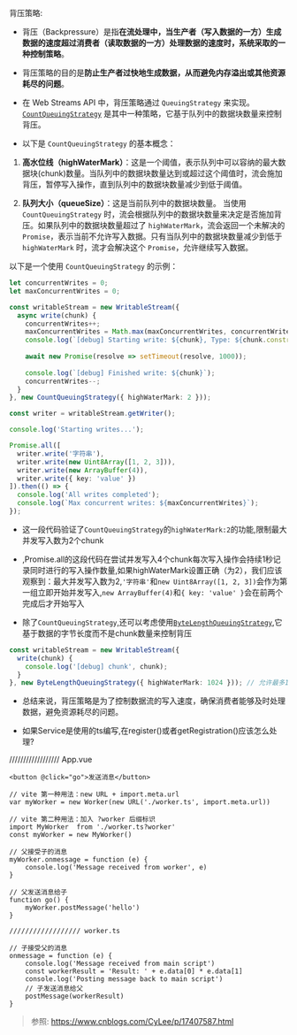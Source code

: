 背压策略:
+ 背压（Backpressure）是指**在流处理中，当生产者（写入数据的一方）生成数据的速度超过消费者（读取数据的一方）处理数据的速度时，系统采取的一种控制策略**。

+ 背压策略的目的是**防止生产者过快地生成数据，从而避免内存溢出或其他资源耗尽的问题**。

+ 在 Web Streams API 中，背压策略通过 `QueuingStrategy` 来实现。[`CountQueuingStrategy`](https://developer.mozilla.org/zh-CN/docs/Web/API/CountQueuingStrategy) 是其中一种策略，它基于队列中的数据块数量来控制背压。

+ 以下是 `CountQueuingStrategy` 的基本概念：

1. **高水位线（highWaterMark）**：这是一个阈值，表示队列中可以容纳的最大数据块(chunk)数量。当队列中的数据块数量达到或超过这个阈值时，流会施加背压，暂停写入操作，直到队列中的数据块数量减少到低于阈值。

2. **队列大小（queueSize）**：这是当前队列中的数据块数量。
当使用 `CountQueuingStrategy` 时，流会根据队列中的数据块数量来决定是否施加背压。如果队列中的数据块数量超过了 `highWaterMark`，流会返回一个未解决的 `Promise`，表示当前不允许写入数据。只有当队列中的数据块数量减少到低于 `highWaterMark` 时，流才会解决这个 `Promise`，允许继续写入数据。

以下是一个使用 `CountQueuingStrategy` 的示例：

```typescript
let concurrentWrites = 0;
let maxConcurrentWrites = 0;

const writableStream = new WritableStream({
  async write(chunk) {
    concurrentWrites++;
    maxConcurrentWrites = Math.max(maxConcurrentWrites, concurrentWrites);
    console.log(`[debug] Starting write: ${chunk}, Type: ${chunk.constructor.name}, Current concurrent writes: ${concurrentWrites}`);
    
    await new Promise(resolve => setTimeout(resolve, 1000));
    
    console.log(`[debug] Finished write: ${chunk}`);
    concurrentWrites--;
  }
}, new CountQueuingStrategy({ highWaterMark: 2 }));

const writer = writableStream.getWriter();

console.log('Starting writes...');

Promise.all([
  writer.write('字符串'),
  writer.write(new Uint8Array([1, 2, 3])),
  writer.write(new ArrayBuffer(4)),
  writer.write({ key: 'value' })
]).then(() => {
  console.log('All writes completed');
  console.log(`Max concurrent writes: ${maxConcurrentWrites}`);
});
```
+ 这一段代码验证了`CountQueuingStrategy`的`highWaterMark:2`的功能,限制最大并发写入数为2个chunk
+ ,Promise.all的这段代码在尝试并发写入4个chunk每次写入操作会持续1秒记录同时进行的写入操作数量,如果highWaterMark设置正确（为2），我们应该观察到：最大并发写入数为2,`'字符串'`和`new Uint8Array([1, 2, 3])`会作为第一组立即开始并发写入,`new ArrayBuffer(4)`和`{ key: 'value' }`会在前两个完成后才开始写入


+ 除了`CountQueuingStrategy`,还可以考虑使用[`ByteLengthQueuingStrategy`](https://developer.mozilla.org/zh-CN/docs/Web/API/ByteLengthQueuingStrategy),它基于数据的字节长度而不是chunk数量来控制背压

```typescript
const writableStream = new WritableStream({
  write(chunk) {
    console.log('[debug] chunk', chunk);
  }
}, new ByteLengthQueuingStrategy({ highWaterMark: 1024 })); // 允许最多1KB的数据
```

+ 总结来说，背压策略是为了控制数据流的写入速度，确保消费者能够及时处理数据，避免资源耗尽的问题。



+ 如果Service是使用的ts编写,在register()或者getRegistration()应该怎么处理?

////////////////// App.vue

```vue
<button @click="go">发送消息</button>

// vite 第一种用法：new URL + import.meta.url
var myWorker = new Worker(new URL('./worker.ts', import.meta.url))

// vite 第二种用法：加入 ?worker 后缀标识
import MyWorker  from './worker.ts?worker'
const myWorker = new MyWorker()

// 父接受子的消息
myWorker.onmessage = function (e) {
    console.log('Message received from worker', e)
}

// 父发送消息给子
function go() {
    myWorker.postMessage('hello')
}

////////////////// worker.ts

// 子接受父的消息
onmessage = function (e) {
    console.log('Message received from main script')
    const workerResult = 'Result: ' + e.data[0] * e.data[1]
    console.log('Posting message back to main script')
    // 子发送消息给父
    postMessage(workerResult)
}
```

> 参照: https://www.cnblogs.com/CyLee/p/17407587.html